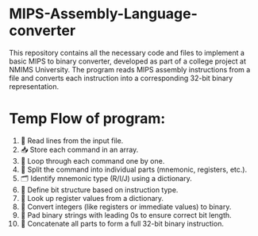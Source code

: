 # MIPS-Assembly-Language-converter
This repository contains all the necessary code and files to implement a basic MIPS to binary converter, developed as part of a college project at NMIMS University. The program reads MIPS assembly instructions from a file and converts each instruction into a corresponding 32-bit binary representation.

# Temp Flow of program:
1. 📄 Read lines from the input file.
2. 📥 Store each command in an array.
3. 🔁 Loop through each command one by one.
4. 🧩 Split the command into individual parts (mnemonic, registers, etc.).
5. 🗂️ Identify mnemonic type (R/I/J) using a dictionary.
6. 📐 Define bit structure based on instruction type.
7. 📘 Look up register values from a dictionary.
8. 🔢 Convert integers (like registers or immediate values) to binary.
9. 📏 Pad binary strings with leading 0s to ensure correct bit length.
10. 🔗 Concatenate all parts to form a full 32-bit binary instruction.

